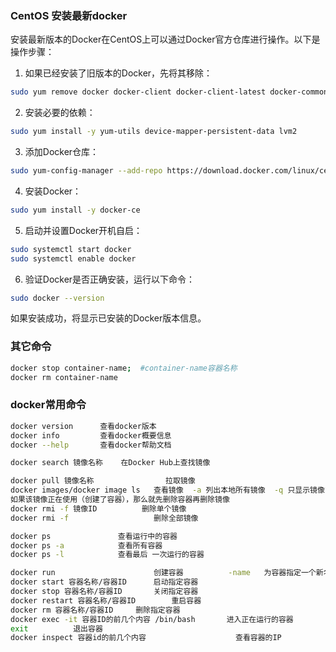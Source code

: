 ### CentOS 安装最新docker
安装最新版本的Docker在CentOS上可以通过Docker官方仓库进行操作。以下是操作步骤：

1. 如果已经安装了旧版本的Docker，先将其移除：

```bash
sudo yum remove docker docker-client docker-client-latest docker-common docker-latest docker-latest-logrotate docker-logrotate docker-engine
```

2. 安装必要的依赖：

```bash
sudo yum install -y yum-utils device-mapper-persistent-data lvm2
```

3. 添加Docker仓库：

```bash
sudo yum-config-manager --add-repo https://download.docker.com/linux/centos/docker-ce.repo
```

4. 安装Docker：

```bash
sudo yum install -y docker-ce
```

5. 启动并设置Docker开机自启：

```bash
sudo systemctl start docker
sudo systemctl enable docker
```

6. 验证Docker是否正确安装，运行以下命令：

```bash
sudo docker --version
```

如果安装成功，将显示已安装的Docker版本信息。

### 其它命令
```bash
docker stop container-name;  #container-name容器名称
docker rm container-name
```
### docker常用命令
```bash
docker version		查看docker版本
docker info			查看docker概要信息
docker --help		查看docker帮助文档

docker search 镜像名称    在Docker Hub上查找镜像

docker pull 镜像名称    			拉取镜像
docker images/docker image ls	查看镜像  -a 列出本地所有镜像  -q 只显示镜像ID
如果该镜像正在使用（创建了容器），那么就先删除容器再删除镜像
docker rmi -f 镜像ID			删除单个镜像
docker rmi -f					删除全部镜像

docker ps 				查看运行中的容器
docker ps -a			查看所有容器
docker ps -l			查看最后 一次运行的容器

docker run 						创建容器          -name	  为容器指定一个新名称     -d	在后台运行
docker start 容器名称/容器ID		启动指定容器
docker stop 容器名称/容器ID		关闭指定容器
docker restart 容器名称/容器ID		重启容器
docker rm 容器名称/容器ID		删除指定容器
docker exec -it 容器ID的前几个内容 /bin/bash       进入正在运行的容器
exit          退出容器
docker inspect 容器id的前几个内容   				 查看容器的IP
```

